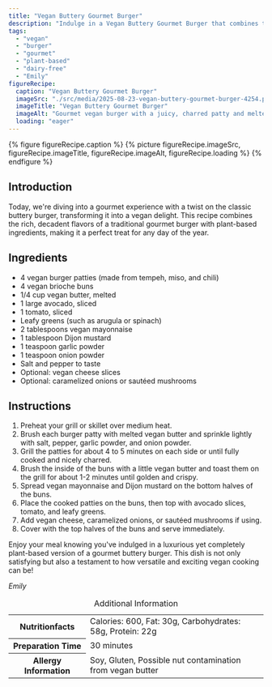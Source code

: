 ```yaml
---
title: "Vegan Buttery Gourmet Burger"
description: "Indulge in a Vegan Buttery Gourmet Burger that combines the decadence of a traditional buttery burger with vegan-friendly ingredients. Perfect for any day!"
tags:
  - "vegan"
  - "burger"
  - "gourmet"
  - "plant-based"
  - "dairy-free"
  - "Emily"
figureRecipe: 
  caption: "Vegan Buttery Gourmet Burger"
  imageSrc: "./src/media/2025-08-23-vegan-buttery-gourmet-burger-4254.png"
  imageTitle: "Vegan Buttery Gourmet Burger"
  imageAlt: "Gourmet vegan burger with a juicy, charred patty and melted vegan butter, topped with avocado, tomato, and leafy greens on a toasted brioche bun, served on a white plate."
  loading: "eager"
---
```


{% figure figureRecipe.caption %}
{% picture figureRecipe.imageSrc, figureRecipe.imageTitle, figureRecipe.imageAlt, figureRecipe.loading %}
{% endfigure %}

## Introduction

Today, we're diving into a gourmet experience with a twist on the classic buttery burger, transforming it into a vegan delight. This recipe combines the rich, decadent flavors of a traditional gourmet burger with plant-based ingredients, making it a perfect treat for any day of the year.

## Ingredients

- 4 vegan burger patties (made from tempeh, miso, and chili)
- 4 vegan brioche buns
- 1/4 cup vegan butter, melted
- 1 large avocado, sliced
- 1 tomato, sliced
- Leafy greens (such as arugula or spinach)
- 2 tablespoons vegan mayonnaise
- 1 tablespoon Dijon mustard
- 1 teaspoon garlic powder
- 1 teaspoon onion powder
- Salt and pepper to taste
- Optional: vegan cheese slices
- Optional: caramelized onions or sautéed mushrooms

## Instructions

1. Preheat your grill or skillet over medium heat.
2. Brush each burger patty with melted vegan butter and sprinkle lightly with salt, pepper, garlic powder, and onion powder.
3. Grill the patties for about 4 to 5 minutes on each side or until fully cooked and nicely charred.
4. Brush the inside of the buns with a little vegan butter and toast them on the grill for about 1-2 minutes until golden and crispy.
5. Spread vegan mayonnaise and Dijon mustard on the bottom halves of the buns.
6. Place the cooked patties on the buns, then top with avocado slices, tomato, and leafy greens.
7. Add vegan cheese, caramelized onions, or sautéed mushrooms if using.
8. Cover with the top halves of the buns and serve immediately.

Enjoy your meal knowing you've indulged in a luxurious yet completely plant-based version of a gourmet buttery burger. This dish is not only satisfying but also a testament to how versatile and exciting vegan cooking can be!

*Emily*

<table><caption class='sr-only'>Additional Information</caption><tr><th>Nutritionfacts</th><td>Calories: 600, Fat: 30g, Carbohydrates: 58g, Protein: 22g&nbsp;</td></tr><tr><th>Preparation Time</th><td>30 minutes&nbsp;</td></tr><tr><th>Allergy Information</th><td>Soy, Gluten, Possible nut contamination from vegan butter&nbsp;</td></tr></table>

